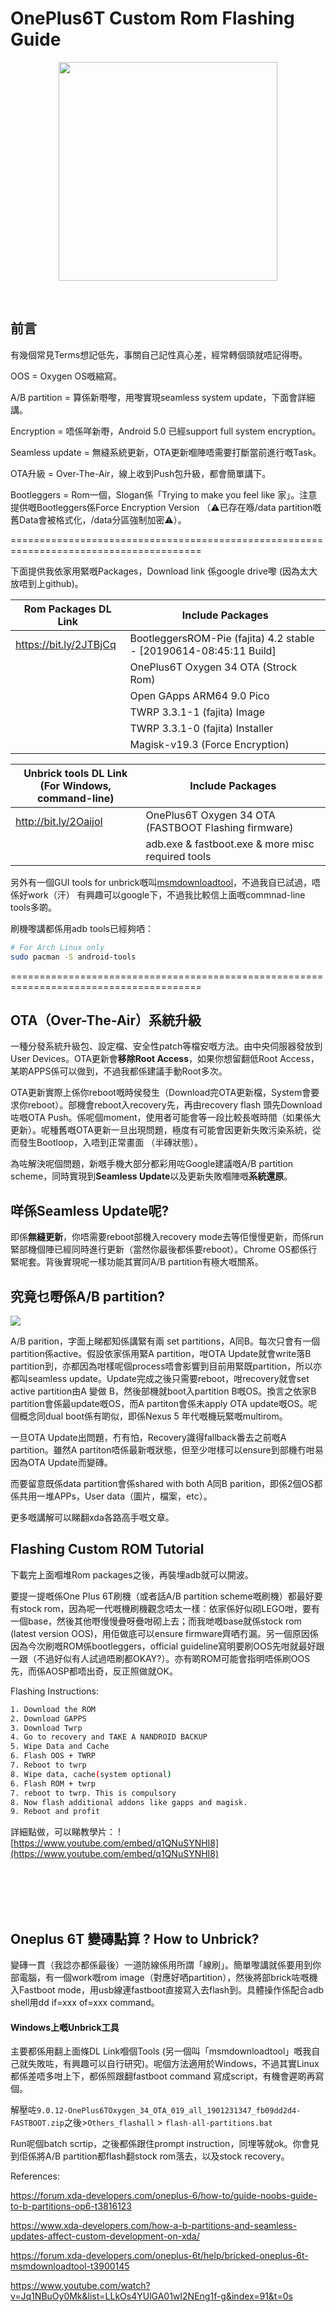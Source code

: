# OnePlus6T Custom Rom Flashing Guide

<p align="center"><img src="./images/screen_capture.png" width="350px"></p>
<br>

## 前言

有幾個常見Terms想記低先，事關自己記性真心差，經常轉個頭就唔記得嘢。

OOS = Oxygen OS嘅縮寫。

A/B partition = 算係新嘢嚟，用嚟實現seamless system update，下面會詳細講。

Encryption = 唔係咩新嘢，Android 5.0 已經support full system encryption。

Seamless update = 無縫系統更新，OTA更新嗰陣唔需要打斷當前進行嘅Task。

OTA升級 = Over-The-Air，線上收到Push包升級，都會簡單講下。

Bootleggers = Rom一個，Slogan係「Trying to make you feel like 家」。注意提供嘅Bootleggers係Force Encryption Version （⚠已存在喺/data partition嘅舊Data會被格式化，/data分區強制加密⚠）。

=======================================================================================

下面提供我依家用緊嘅Packages，Download link 係google drive嚟 (因為太大放唔到上github)。

| Rom Packages DL Link   | **Include Packages**                                         |
| ---------------------- | ------------------------------------------------------------ |
| https://bit.ly/2JTBjCq | BootleggersROM-Pie (fajita) 4.2 stable - [20190614-08:45:11 Build] |
|                        | OnePlus6T Oxygen 34 OTA (Strock Rom)                         |
|                        | Open GApps ARM64 9.0 Pico                                    |
|                        | TWRP 3.3.1-1 (fajita) Image                                  |
|                        | TWRP 3.3.1-0 (fajita) Installer                              |
|                        | Magisk-v19.3 (Force Encryption)                              |

| Unbrick tools DL Link <br/>(For Windows, command-line) | Include Packages                                     |
| ------------------------------------------------------ | ---------------------------------------------------- |
| http://bit.ly/2OaijoI                                  | OnePlus6T Oxygen 34 OTA (FASTBOOT Flashing firmware) |
|                                                        | adb.exe & fastboot.exe & more misc required tools    |

另外有一個GUI tools for unbrick嘅叫[msmdownloadtool](https://www.google.com/search?client=firefox-b-d&q=msmdownloadtool+oneplus+6t)，不過我自已試過，唔係好work（汗）
有興趣可以google下，不過我比較信上面嘅commnad-line tools多啲。



刷機嚟講都係用adb tools已經夠哂：

```bash
# For Arch Linux only
sudo pacman -S android-tools
```



=======================================================================================



## OTA（Over-The-Air）系統升級

一種分發系統升級包、設定檔、安全性patch等檔安嘅方法。由中央伺服器發放到User Devices。OTA更新會**移除Root Access**，如果你想留翻低Root Access，某啲APPS係可以做到，不過我都係建議手動Root多次。

OTA更新實際上係你reboot嘅時侯發生（Download完OTA更新檔，System會要求你reboot）。部機會reboot入recovery先，再由recovery flash 頭先Download咗嘅OTA Push。係呢個moment，使用者可能會等一段比較長嘅時間（如果係大更新）。呢種舊嘅OTA更新一旦出現問題，極度有可能會因更新失敗污染系統，從而發生Bootloop，入唔到正常畫面 （半磚狀態）。 

為咗解決呢個問題，新嘅手機大部分都彩用咗Google建議嘅A/B partition scheme，同時實現到**Seamless Update**以及更新失敗嗰陣嘅**系統還原**。



## 咩係Seamless Update呢?

即係**無縫更新**，你唔需要reboot部機入recovery mode去等佢慢慢更新，而係run緊部機個陣已經同時進行更新（當然你最後都係要reboot）。Chrome OS都係行緊呢套。背後實現呢一樣功能其實同A/B partition有極大嘅關系。



## 究竟乜嘢係A/B partition?

![](./images/ab-partition-diagram.png)

A/B parition，字面上睇都知係講緊有兩 set partitions，A同B。每次只會有一個partition係active。假設依家係用緊A partition，咁OTA Update就會write落B partition到，亦都因為咁樣呢個process唔會影響到目前用緊既partition，所以亦都叫seamless update。Update完成之後只需要reboot，咁recovery就會set active partition由A 變做 B，然後部機就boot入partition B嘅OS。換言之依家B partition會係最update嘅OS，而A partiton會係未apply OTA update嘅OS。呢個概念同dual boot係有啲似，即係Nexus 5 年代嘅機玩緊嘅multirom。

一旦OTA Update出問題，冇有怕，Recovery識得fallback番去之前嘅A partition。雖然A partiton唔係最新嘅狀態，但至少咁樣可以ensure到部機冇咁易因為OTA Update而變磚。

而要留意既係data partition會係shared with both A同B parition，即係2個OS都係共用一堆APPs，User data（圖片，檔案，etc）。

更多嘅講解可以睇翻xda各路高手嘅文章。



## Flashing Custom ROM Tutorial

下載完上面嗰堆Rom packages之後，再裝埋adb就可以開波。

要提一提嘅係One Plus 6T刷機（或者話A/B partition scheme嘅刷機）都最好要有stock rom，因為呢一代嘅機刷機觀念唔太一樣：依家係好似砌LEGO咁，要有一個base，然後其他嘢慢慢疊呀疊咁砌上去；而我哋嘅base就係stock rom (latest version OOS)，用佢做底可以ensure firmware齊哂冇漏。另一個原因係因為今次刷嘅ROM係bootleggers，official guideline寫明要刷OOS先咁就最好跟一跟（不過好似有人試過唔刷都OKAY?）。亦有啲ROM可能會指明唔係刷OOS先，而係AOSP都唔出奇，反正照做就OK。

Flashing Instructions:

```bash
1. Download the ROM
2. Download GAPPS
3. Download Twrp
4. Go to recovery and TAKE A NANDROID BACKUP
5. Wipe Data and Cache
6. Flash OOS + TWRP
7. Reboot to twrp
8. Wipe data, cache(system optional)
6. Flash ROM + twrp
7. reboot to twrp. This is compulsory
8. Now flash additional addons like gapps and magisk.
9. Reboot and profit
```



詳細點做，可以睇教學片：
![https://www.youtube.com/embed/q1QNuSYNHI8](https://www.youtube.com/embed/q1QNuSYNHI8)

<br><br><br><br>

## Oneplus 6T 變磚點算 ? How to Unbrick?

變磚一貫（我諗亦都係最後）一道防線係用所謂「線刷」。簡單嚟講就係要用到你部電腦，有一個work嘅rom image（對應好哂partition），然後將部brick咗嘅機入Fastboot mode，用usb線連fastboot直接寫入去flash到。具體操作係配合adb shell用dd if=xxx of=xxx command。



#### Windows上嘅Unbrick工具

主要都係用翻上面條DL Link嗰個Tools (另一個叫「msmdownloadtool」嘅我自己就失敗咗，有興趣可以自行研究)。呢個方法適用於Windows，不過其實Linux都係差唔多咁上下，都係照跟翻fastboot command 寫成script，有機會遲啲再寫個。

解壓咗`9.0.12-OnePlus6TOxygen_34_OTA_019_all_1901231347_fb09dd2d4-FASTBOOT.zip`之後>`Others_flashall` > `flash-all-partitions.bat`

Run呢個batch scrtip，之後都係跟住prompt instruction，同埋等就ok。你會見到佢係將A/B partition都flash翻stock rom落去，以及stock recovery。

   

   

   

References:

https://forum.xda-developers.com/oneplus-6/how-to/guide-noobs-guide-to-b-partitions-op6-t3816123

https://www.xda-developers.com/how-a-b-partitions-and-seamless-updates-affect-custom-development-on-xda/

https://forum.xda-developers.com/oneplus-6t/help/bricked-oneplus-6t-msmdownloadtool-t3900145

https://www.youtube.com/watch?v=Jq1NBuOy0Mk&list=LLkOs4YUlGA01wI2NEng1f-g&index=91&t=0s

